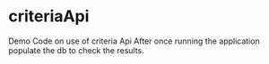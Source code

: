 # criteriaApi
Demo Code on use of criteria Api
After once running the application populate the db to check the results.
